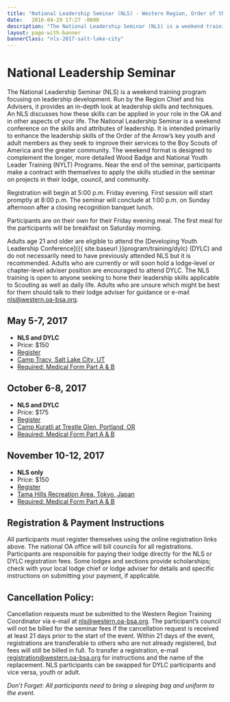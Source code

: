 ```yaml
---
title: "National Leadership Seminar (NLS) - Western Region, Order of the Arrow, Boy Scouts of America"
date:   2016-04-29 17:27 -0600
description: "The National Leadership Seminar (NLS) is a weekend training program focusing on leadership development."
layout: page-with-banner
bannerClass: "nls-2017-salt-lake-city"
---
```


<div class="logo-nls center-block"></div>

# National Leadership Seminar

The National Leadership Seminar (NLS) is a weekend training program focusing on leadership development.
Run by the Region Chief and his Advisers, it provides an in-depth look at leadership skills and techniques.
An NLS discusses how these skills can be applied in your role in the OA and in other aspects of your life.
The National Leadership Seminar is a weekend conference on the skills and attributes of leadership.
It is intended primarily to enhance the leadership skills of the Order of the Arrow’s key youth and adult members as they seek to improve their services to the Boy Scouts of America and the greater community.
The weekend format is designed to complement the longer, more detailed Wood Badge and National Youth Leader Training (NYLT) Programs.
Near the end of the seminar, participants make a contract with themselves to apply the skills studied in the seminar on projects in their lodge, council, and community.

Registration will begin at 5:00 p.m. Friday evening.
First session will start promptly at 8:00 p.m.
The seminar will conclude at 1:00 p.m. on Sunday afternoon after a closing recognition banquet lunch.

Participants are on their own for their Friday evening meal.
The first meal for the participants will be breakfast on Saturday morning.

Adults age 21 and older are eligible to attend the [Developing Youth Leadership Conference]({{ site.baseurl }}program/training/dylc) (DYLC) and do not necessarily need to have previously attended NLS but it is recommended.
Adults who are currently or will soon hold a lodge-level or chapter-level adviser position are encouraged to attend DYLC.
The NLS training is open to anyone seeking to hone their leadership skills applicable to Scouting as well as daily life.
Adults who are unsure which might be best for them should talk to their lodge adviser for guidance or e-mail [nls@western.oa-bsa.org](mailto:nls@western.oa-bsa.org).

## May 5-7, 2017

* **NLS and DYLC**
* Price: $150
* [Register](https://registration.oa-bsa.org/Event/23)
* [Camp Tracy, Salt Lake City, UT](https://www.saltlakescouts.org/new-scout-camp)
* [Required: Medical Form Part A &amp; B](http://www.scouting.org/filestore/HealthSafety/pdf/680-001_AB.pdf)


## October 6-8, 2017

* **NLS and DYLC**
* Price: $175
* [Register](https://registration.oa-bsa.org/Event/24)
* [Camp Kuratli at Trestle Glen, Portland, OR](http://www.campkuratli.com/)
* [Required: Medical Form Part A &amp; B](http://www.scouting.org/filestore/HealthSafety/pdf/680-001_AB.pdf)


## November 10-12, 2017

* **NLS only**
* Price: $150
* [Register](https://registration.oa-bsa.org/Event/25)
* [Tama Hills Recreation Area, Tokyo, Japan](http://www.yokotasupport.com/tama-hills/)
* [Required: Medical Form Part A &amp; B](http://www.scouting.org/filestore/HealthSafety/pdf/680-001_AB.pdf)


## Registration &amp; Payment Instructions

All participants must register themselves using the online registration links above.
The national OA office will bill councils for all registrations.
Participants are responsible for paying their lodge directly for the NLS or DYLC registration fees.
Some lodges and sections provide scholarships; check with your local lodge chief or lodge adviser for details and specific instructions on submitting your payment, if applicable.

## Cancellation Policy:

Cancellation requests must be submitted to the Western Region Training Coordinator via e-mail at [nls@western.oa-bsa.org](mailto:nls@western.oa-bsa.org).
The participant’s council will not be billed for the seminar fees if the cancellation request is received at least 21 days prior to the start of the event.
Within 21 days of the event, registrations are transferable to others who are not already registered, but fees will still be billed in full.
To transfer a registration, e-mail [registration@western.oa-bsa.org](mailto:registration@western.oa-bsa.org) for instructions and the name of the replacement.
NLS participants can be swapped for DYLC participants and vice versa, youth or adult.

*Don’t Forget: All participants need to bring a sleeping bag and uniform to the event.*